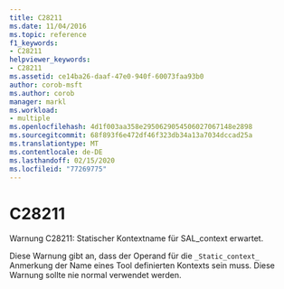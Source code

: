 ```yaml
---
title: C28211
ms.date: 11/04/2016
ms.topic: reference
f1_keywords:
- C28211
helpviewer_keywords:
- C28211
ms.assetid: ce14ba26-daaf-47e0-940f-60073faa93b0
author: corob-msft
ms.author: corob
manager: markl
ms.workload:
- multiple
ms.openlocfilehash: 4d1f003aa358e2950629054506027067148e2898
ms.sourcegitcommit: 68f893f6e472df46f323db34a13a7034dccad25a
ms.translationtype: MT
ms.contentlocale: de-DE
ms.lasthandoff: 02/15/2020
ms.locfileid: "77269775"
---
```

# <a name="c28211"></a>C28211
Warnung C28211: Statischer Kontextname für SAL_context erwartet.

 Diese Warnung gibt an, dass der Operand für die `_Static_context_` Anmerkung der Name eines Tool definierten Kontexts sein muss. Diese Warnung sollte nie normal verwendet werden.
